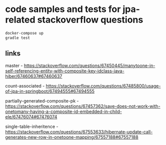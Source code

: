 # code samples and tests for jpa-related stackoverflow questions

```sh
docker-compose up
gradle test
```

## links

master - <https://stackoverflow.com/questions/67450445/manytoone-in-self-referencing-entity-with-composite-key-idclass-java-hiber/67460637#67460637>

count-associated - <https://stackoverflow.com/questions/67485800/usage-of-jpa-in-springboot/67494555#67494555>

partially-generated-composite-pk - <https://stackoverflow.com/questions/67457362/save-does-not-work-with-onetomany-having-a-composite-id-embedded-in-child-ele/67476074#67476074>

single-table-inheritence - <https://stackoverflow.com/questions/67553633/hibernate-update-call-generates-new-row-in-onetoone-mapping/67557188#67557188>
